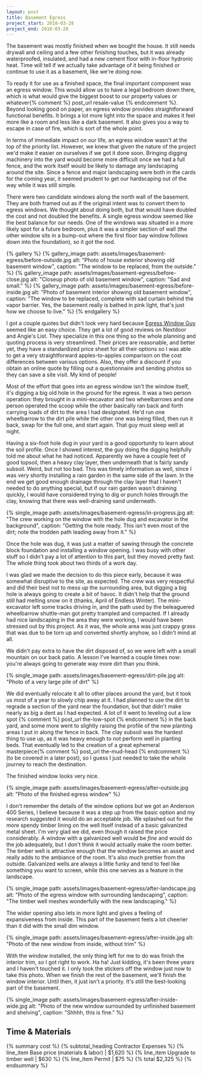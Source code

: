 ```yaml
---
layout: post
title: Basement Egress
project_start: 2018-03-28
project_end: 2018-03-28
---
```


The basement was mostly finished when we bought the house.
It still needs drywall and ceiling and a few other finishing touches, but it was already waterproofed, insulated, and had a new cement floor with in-floor hydronic heat.
Time will tell if we actually take advantage of it being finished or continue to use it as a basement, like we're doing now.

To ready it for use as a finished space, the final important component was an egress window.
This would allow us to have a legal bedroom down there, which is what would give the biggest boost to our property values or whatever{% comment %} post_url resale-value {% endcomment %}.
Beyond looking good on paper, an egress window provides straightforward functional benefits.
It brings a lot more light into the space and makes it feel more like a room and less like a dark basement.
It also gives you a way to escape in case of fire, which is sort of the whole point.

In terms of immediate impact on our life, an egress window wasn't at the top of the priority list.
However, we knew that given the nature of the project we'd make it easier on ourselves if we got it done soon.
Bringing digging machinery into the yard would become more difficult once we had a full fence, and the work itself would be likely to damage any landscaping around the site.
Since a fence and major landscaping were both in the cards for the coming year, it seemed prudent to get our hardscaping out of the way while it was still simple.

There were two candidate windows along the north wall of the basement.
They are both framed out as if the original intent was to convert them to egress windows.
We thought about doing both, but that would have doubled the cost and not doubled the benefits.
A single egress window seemed like the best balance for our needs.
One of the windows was situated in a more likely spot for a future bedroom, plus it was a simpler section of wall (the other window sits in a bump-out where the first floor bay window follows down into the foundation), so it got the nod.

{% gallery %}
{% gallery_image path: assets/images/basement-egress/before-outside.jpg alt: "Photo of house exterior showing old basement window", caption: "The window to be replaced, from the outside." %}
{% gallery_image path: assets/images/basement-egress/before-close.jpg alt: "Closeup photo of old basement window", caption: "Sad and small." %}
{% gallery_image path: assets/images/basement-egress/before-inside.jpg alt: "Photo of basement interior showing old basement window", caption: "The window to be replaced, complete with sad curtain behind the vapor barrier. Yes, the basement really is bathed in pink light, that's just how we choose to live." %}
{% endgallery %}

I got a couple quotes but didn't look very hard because [Egress Window Guy](http://www.egresswindowguy.com/) seemed like an easy choice.
They get a lot of good reviews on Nextdoor and Angie's List.
They specialize in this one thing so the whole planning and quoting process is very streamlined.
Their prices are reasonable, and better yet, they have a standardized price sheet for all their options so I was able to get a very straightforward apples-to-apples comparison on the cost differences between various options.
Also, they offer a discount if you obtain an online quote by filling out a questionnaire and sending photos so they can save a site visit.
My kind of people!

Most of the effort that goes into an egress window isn't the window itself, it's digging a big old hole in the ground for the egress.
It was a two person operation: they brought in a mini-excavator and two wheelbarrows and one person operated the scoop while the other basically ran back and forth carrying loads of dirt to the area I had designated.
He'd run one wheelbarrow to the dirt pile while the other one was being filled, then run it back, swap for the full one, and start again.
That guy must sleep well at night.

Having a six-foot hole dug in your yard is a good opportunity to learn about the soil profile.
Once I showed interest, the guy doing the digging helpfully told me about what he had noticed.
Apparently we have a couple feet of good topsoil, then a heavy clay layer, then underneath that is fairly sandy subsoil.
Weird, but not too bad.
This was timely information as well, since I was very shortly installing a rain garden in the same side of the lawn.
In the end we get good enough drainage through the clay layer that I haven't needed to do anything special, but if our rain garden wasn't draining quickly, I would have considered trying to dig or punch holes through the clay, knowing that there was well-draining sand underneath.

{% single_image path: assets/images/basement-egress/in-progress.jpg alt: "The crew working on the window with the hole dug and excavator in the background", caption: "Getting the hole ready. This isn't even most of the dirt; note the trodden path leading away from it." %}

Once the hole was dug, it was just a matter of sawing through the concrete block foundation and installing a window opening.
I was busy with other stuff so I didn't pay a lot of attention to this part, but they moved pretty fast.
The whole thing took about two thirds of a work day.

I was glad we made the decision to do this piece early, because it was somewhat disruptive to the site, as expected.
The crew was very respectful and did their best not to mess up the surrounding area, but digging a big hole is always going to create a bit of havoc.
It didn't help that the ground still had melting snow on it (thanks, April of Endless Winter).
The mini-excavator left some tracks driving in, and the path used by the beleaguered wheelbarrow shuttle-man got pretty trampled and compacted.
If I already had nice landscaping in the area they were working, I would have been stressed out by this project.
As it was, the whole area was just crappy grass that was due to be torn up and converted shortly anyhow, so I didn't mind at all.

We didn't pay extra to have the dirt disposed of, so we were left with a small mountain on our back patio.
A lesson I've learned a couple times now: you're always going to generate way more dirt than you think.

{% single_image path: assets/images/basement-egress/dirt-pile.jpg alt: "Photo of a very large pile of dirt" %}

We did eventually relocate it all to other places around the yard, but it took us most of a year to slowly chip away at it.
I had planned to use the dirt to regrade a section of the yard near the foundation, but that didn't make nearly as big a dent as I had expected.
A lot of it went to leveling out a low spot {% comment %} post_url the-low-spot {% endcomment %} in the back yard, and some more went to slightly raising the profile of the new planting areas I put in along the fence in back.
The clay subsoil was the hardest thing to use up, as it was heavy enough to not perform well in planting beds.
That eventually led to the creation of a great ephemeral masterpiece{% comment %} post_url the-mud-head {% endcomment %} (to be covered in a later post), so I guess I just needed to take the whole journey to reach the destination.

The finished window looks very nice.

{% single_image path: assets/images/basement-egress/after-outside.jpg alt: "Photo of the finished egress window" %}

I don't remember the details of the window options but we got an Anderson 400 Series, I believe because it was a step up from the basic option and my research suggested it would do an acceptable job.
We splashed out for the more spendy timber lining on the well itself instead of a basic galvanized metal sheet.
I'm very glad we did, even though it raised the price considerably.
A window with a galvanized well would be _fine_ and would do the job adequately, but I don't think it would actually make the room better.
The timber well is attractive enough that the window becomes an asset and really adds to the ambiance of the room.
It's also much prettier from the outside.
Galvanized wells are always a little funky and tend to feel like something you want to screen, while this one serves as a feature in the landscape.

{% single_image path: assets/images/basement-egress/after-landscape.jpg alt: "Photo of the egress window with surrounding landscaping", caption: "The timber well meshes wonderfully with the new landscaping." %}

The wider opening also lets in more light and gives a feeling of expansiveness from inside.
This part of the basement feels a lot cheerier than it did with the small dim window.

{% single_image path: assets/images/basement-egress/after-inside.jpg alt: "Photo of the new window from inside, without trim" %}

With the window installed, the only thing left for me to do was finish the interior trim, so I got right to work.
Ha ha!
Just kidding, it's been three years and I haven't touched it.
I only took the stickers off the window just now to take this photo.
When we finish the rest of the basement, we'll finish the window interior.
Until then, it just isn't a priority.
It's still the best-looking part of the basement.

{% single_image path: assets/images/basement-egress/after-inside-wide.jpg alt: "Photo of the new window surrounded by unfinished basement and shelving", caption: "Shhhh, this is fine." %}

## Time & Materials ##

{% summary cost %}
{% subtotal_heading Contractor Expenses %}
{% line_item Base price (materials & labor) | $1,620 %}
{% line_item Upgrade to timber well | $630 %}
{% line_item Permit | $75 %}
{% total $2,325 %}
{% endsummary %}
